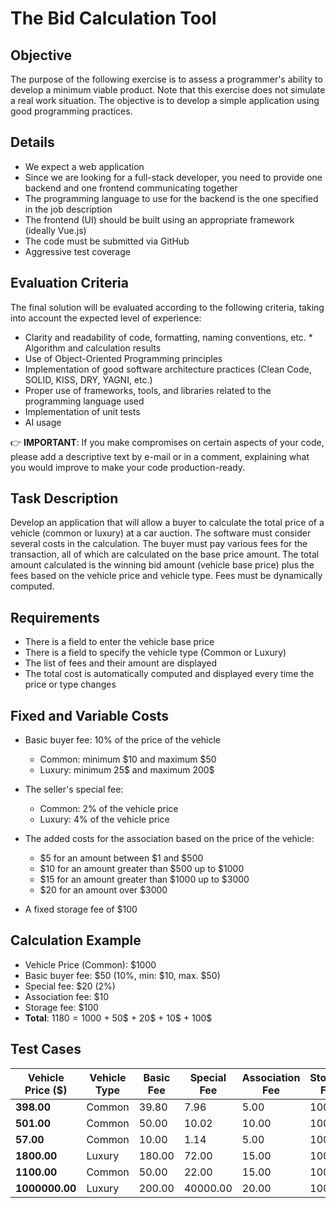 # The Bid Calculation Tool 

## Objective 

The purpose of the following exercise is to assess a programmer's ability to develop a minimum viable product. Note that this exercise does not simulate a real work situation. The objective is to develop a simple application using good programming practices. 


## Details 

* We expect a web application
* Since we are looking for a full-stack developer, you need to provide one backend and one frontend communicating together
* The programming language to use for the backend is the one specified in the job description
* The frontend (UI) should be built using an appropriate framework (ideally Vue.js)
* The code must be submitted via GitHub
* Aggressive test coverage


## Evaluation Criteria 

The final solution will be evaluated according to the following criteria, taking into account the expected level of experience: 

* Clarity and readability of code, formatting, naming conventions, etc. * Algorithm and calculation results 
* Use of Object-Oriented Programming principles
* Implementation of good software architecture practices (Clean Code, SOLID, KISS, DRY, YAGNI, etc.)
* Proper use of frameworks, tools, and libraries related to the programming language used
* Implementation of unit tests
* AI usage

👉 **IMPORTANT**: If you make compromises on certain aspects of your code, please add a descriptive text by e-mail or in a comment, explaining what you would improve to make your code production-ready. 


## Task Description
 
Develop an application that will allow a buyer to calculate the total price of a vehicle (common or luxury) at a car auction. The software must consider several costs in the calculation. The buyer must pay various fees for the transaction, all of which are
 calculated on the base price amount. The total amount calculated is the winning bid amount (vehicle base price) plus the fees based on the vehicle price and vehicle type. Fees must be dynamically computed. 

 
## Requirements
* There is a field to enter the vehicle base price
* There is a field to specify the vehicle type (Common or Luxury)
* The list of fees and their amount are displayed
* The total cost is automatically computed and displayed every time the price or type changes 


## Fixed and Variable Costs 

* Basic buyer fee: 10% of the price of the vehicle
	* Common: minimum $10 and maximum $50
	* Luxury: minimum 25$ and maximum 200$ 

* The seller's special fee:
	* Common: 2% of the vehicle price
	* Luxury: 4% of the vehicle price 
* The added costs for the association based on the price of the vehicle:
	* $5 for an amount between $1 and $500
	* $10 for an amount greater than $500 up to $1000
	* $15 for an amount greater than $1000 up to $3000
	* $20 for an amount over $3000 
* A fixed storage fee of $100 


## Calculation Example 

* Vehicle Price (Common): $1000 
* Basic buyer fee: $50 (10%, min: $10, max. $50) 
* Special fee: $20 (2%) 
* Association fee: $10  
* Storage fee: $100  
* **Total**: $1180 = 1000$ + 50$ + 20$ + 10$ + 100$ 


## Test Cases 

| Vehicle Price ($) | Vehicle Type | Basic Fee | Special Fee | Association Fee | Storage Fee | Total ($)      |
|-------------------|--------------|-----------|-------------|-----------------|-------------|----------------|
| **398.00**        | Common       | 39.80     | 7.96        | 5.00            | 100.00      | **550.76**     |
| **501.00**        | Common       | 50.00     | 10.02       | 10.00           | 100.00      | **671.02**     |
| **57.00**         | Common       | 10.00     | 1.14        | 5.00            | 100.00      | **173.14**     |
| **1800.00**       | Luxury       | 180.00    | 72.00       | 15.00           | 100.00      | **2167.00**    |
| **1100.00**       | Common       | 50.00     | 22.00       | 15.00           | 100.00      | **1287.00**    |
| **1000000.00**    | Luxury       | 200.00    | 40000.00    | 20.00           | 100.00      | **1040320.00** |
